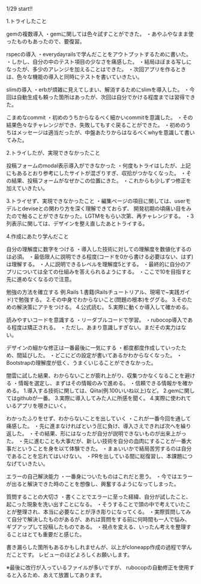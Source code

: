 1/29 start!!

1.トライしたこと

gemの複数導入
・gemに関しては色々試すことができた。
・あやふやなまま使ったものもあったので、要復習。

rspecの導入
・everydayrailsで学んだことをアウトプットするために書いた。
・しかし、自分の中のテスト項目の少なさを痛感した。
・結局ほぼまる写しになったが、多少のアレンジを加えることはできた。
・次回アプリを作るときは、色々な機能の導入と同時にテストを書いていきたい。

slimの導入
・erbが煩雑に見えてしまい、解消するためにslimを導入した。
・今回は自動生成も頼った箇所はあったが、次回は自分でかける程度までは習得できた。

こまめなcommit
・初めのうちからなるべく細かいcommitを意識した。
・その結果色々なチャレンジができ、失敗してもすぐ戻ることができた。
・初めのうちはメッセージは適当だったが、中盤あたりからはなるべくwhyを意識して書いてみた。


2.トライしたが、実現できなかったこと

投稿フォームのmodal表示導入ができなかった
・何度もトライはしたが、上記にもあるとおり参考にしたサイトが混ざりすぎ、収拾がつかなくなった。
・その結果、投稿フォームがなぜかこの位置にきた。
・これからも少しずつ修正を加えていきたい。


3.トライせず、実現できなかったこと
・編集ページの項目に関しては、userモデルとdeviseとの関わり方を深く理解できておらず、
  開発初期の頃痛い目をみたので触ることができなかった。LGTMをもらい次第、再チャレンジする。
・3列表示に関しては、デザインを整え直したあとトライする。


4.作成にあたり学んだこと

自分の理解度に数字をつける
・導入した技術に対しての理解度を数値化するのは必須。
・最低限人に説明できる程度(コードを0から書ける必要はない、はず)は理解する。
・人に説明できるレベルを理解度5とする。
・最終的に自分のアプリについては全ての仕組みを答えられるようにする。
・ここで10を目指すと先に進めなくなるので注意。

勉強の方法を確立する
例.Rails
  1.書籍(Railsチュートリアル、現場で~実践ガイド)で勉強する。
  2.その中身でわからないこと(問題の根本)をググる。
  3.そのための解決策にアテをつける。
  4.公式読む。
  5.実際に動くか導入して確かめる。
  
読みやすいコードを意識する
・リーダブルコードで学習。
・rubocop導入である程度は矯正される。
・ただし、あまり意識しすぎない。まだその実力はない。

デザインの細かな修正は一番最後に一気にする
・都度都度作成していったため、間延びした。
・どこにどの設定が書いてあるかわからなくなった。
・Bootstrapの理解度が低く、うまくいじることができなかった。

闇雲に試した結果、わからないことが膨れ上がり、収集つかなくなることを避ける
・情報を選定し、まずはその情報のみで進める。
・信頼できる情報かを確かめる。
  1.導入する技術に関しては、Qiita(例.100いいね以上)など。
  2.gemに関してはgithubが一番。
  3.実際に導入してみた人に所感を聞く。
  4.実際に使われているアプリを覗きにいく。

わかったふりをせず、わからないことを出していく
・これが一番今回を通して痛感した。
・先に進まなければという圧に負け、導入さえできれば次へを繰り返した。
・その結果、形にはなったが自分が説明できないものが出来上がった。
・先に進むことも大事だが、新しい技術を自分の血肉にすることが一番大事だということを身を以て体験できた。
・まぁいいかで結局苦労するのは自分であることを忘れてはいけない。
・PRを出している間に総復習し、本課題につなげていきたい。

エラーの自己解決能力
・一番身についたものはこれだと思う。
・今ではエラーが出ると解決できた時のことを想像し、興奮するようになってしまった。

質問することの大切さ
・書くことでエラーに至った経緯、自分が試したこと、起こった現象を洗い出すことになる。
・そうすることで頭の中で考えていたことが整理され、本当に必要なことが浮き彫りになってくる。
・実際質問してみて自分で解決したものがあるが、あれは質問をする前に何時間も一人で悩み、
  ギブアップして投稿したものである。
・視点を変える、いったん考えを整理することはとても重要だと感じた。


書き漏らした箇所もあるかもしれませんが、以上がcloneapp作成の過程で学んだことです。
レビューのほどよろしくお願いします。

※最後に改行が入っているファイルが多いですが、
rubocopの自動修正を使用すると入るため、あえて放置してあります。